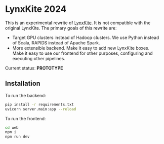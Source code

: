 # LynxKite 2024

This is an experimental rewrite of [LynxKite](https://github.com/lynxkite/lynxkite).
It is not compatible with the original LynxKite. The primary goals of this rewrite are:
- Target GPU clusters instead of Hadoop clusters.
  We use Python instead of Scala, RAPIDS instead of Apache Spark.
- More extensible backend. Make it easy to add new LynxKite boxes.
  Make it easy to use our frontend for other purposes, configuring and executing other pipelines.

Current status: **PROTOTYPE**

## Installation

To run the backend:

```bash
pip install -r requirements.txt
uvicorn server.main:app --reload
```

To run the frontend:

```bash
cd web
npm i
npm run dev
```
